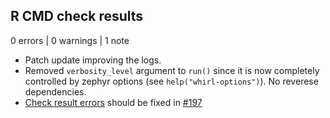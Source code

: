 ## R CMD check results

0 errors | 0 warnings | 1 note

* Patch update improving the logs.
* Removed `verbosity_level` argument to `run()` since it is now completely controlled
by zephyr options (see `help("whirl-options")`). No reverese dependencies.
* [Check result errors](https://cran.r-project.org/web/checks/check_results_whirl.html)
should be fixed in [#197](https://github.com/NovoNordisk-OpenSource/whirl/pull/197)

